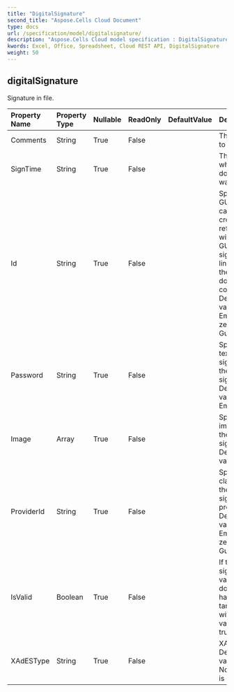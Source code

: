 ```yaml
---
title: "DigitalSignature"
second_title: "Aspose.Cells Cloud Document"
type: docs
url: /specification/model/digitalsignature/
description: "Aspose.Cells Cloud model specification : DigitalSignature. Effortlessly handle Excel and other spreadsheet documents with features like opening, generating, editing, splitting, merging, comparing, and converting."
kwords: Excel, Office, Spreadsheet, Cloud REST API, DigitalSignature
weight: 50
---
```


## **digitalSignature**

Signature in file.             

| Property Name | Property Type | Nullable |  ReadOnly | DefaultValue | Description | 
| :- | :- | :- |:- |  :- | :- |
| Comments | String | True |  False |  | The purpose to signature. |  
| SignTime | String | True |  False |  | The time when the document was signed. |  
| Id | String | True |  False |  | Specifies a GUID which can be cross-referenced with the GUID of the signature line stored in the document content. Default value is Empty (all zeroes) Guid. |  
| Password | String | True |  False |  | Specifies the text of actual signature in the digital signature. Default value is Empty.             |  
| Image | Array<Byte> | True |  False |  | Specifies an image for the digital signature. Default value is null. |  
| ProviderId | String | True |  False |  | Specifies the class ID of the signature provider. Default value is Empty (all zeroes) Guid.             |  
| IsValid | Boolean | True |  False |  | If this digital signature is valid and the document has not been tampered with, this value will be true. |  
| XAdESType | String | True |  False |  | XAdES type. Default value is None(XAdES is off). |  

